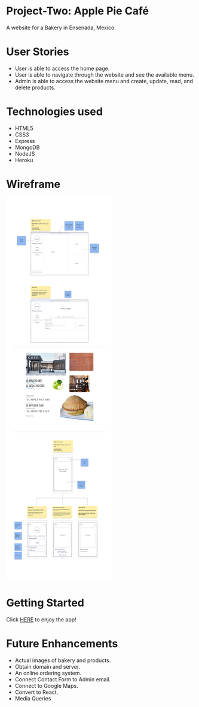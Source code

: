 # Project-Two: Apple Pie Café

A website for a Bakery in Ensenada, Mexico. 

# User Stories

- User is able to access the home page.
- User is able to navigate through the website and see the available menu.
- Admin is able to access the website menu and create, update, read, and delete products. 

# Technologies used

- HTML5
- CSS3
- Express
- MongoDB
- NodeJS
- Heroku

# Wireframe

![Wireframe image](/public/css/assets/ApplePieCafe%20Wireframe.png)

# Getting Started

Click [HERE](https://applepiecafe.herokuapp.com/applePieCafe) to enjoy the app!

# Future Enhancements

- Actual images of bakery and products.
- Obtain domain and server. 
- An online ordering system.
- Connect Contact Form to Admin email. 
- Connect to Google Maps. 
- Convert to React.
- Media Queries

